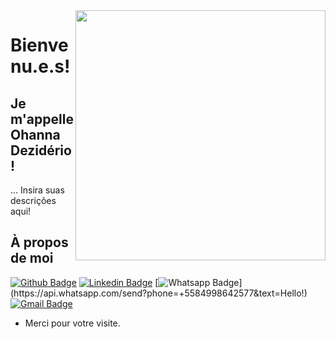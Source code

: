 <img align="right" width="400" height="400" src="https://media-exp1.licdn.com/dms/image/C4E03AQH-VtkBb8OxNA/profile-displayphoto-shrink_100_100/0?e=1603929600&v=beta&t=au8GRbtQZ04MTwbnmC8MUIfKQlHtk8lT-1w9w1q2voY">
 
# Bienvenu.e.s!
 
## Je m'appelle Ohanna Dezidério!
 
… Insira suas descrições aqui!
 
 
## À propos de moi
[![Github Badge](https://img.shields.io/badge/-Github-000?style=flat-square&logo=Github&logoColor=white&link=https://github.com/ohannadeziderio)](https://github.com/ohannadeziderio)
[![Linkedin Badge](https://img.shields.io/badge/-LinkedIn-blue?style=flat-square&logo=Linkedin&logoColor=white&link=https://www.linkedin.com/in/ohanna-d-85a787a5/)](https://www.linkedin.com/in/ohanna-d-85a787a5/)
[![Whatsapp Badge](https://img.shields.io/badge/-Whatsapp-4CA143?style=flat-square&labelColor=4CA143&logo=whatsapp&logoColor=white&link=https://api.whatsapp.com/send?phone=seu_telefone_55+DDD+número_de_telefone&text=Hello!)](https://api.whatsapp.com/send?phone=+5584998642577&text=Hello!)
[![Gmail Badge](https://img.shields.io/badge/-Gmail-c14438?style=flat-square&logo=Gmail&logoColor=white&link=mailto:ohannadeziderio@gmail.com)](mailto:ohannadeziderio@gmail.com)
 
- Merci pour votre visite. 
